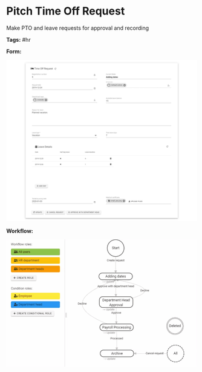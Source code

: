<h1>Pitch Time Off Request</h1>

Make PTO and leave requests for approval and recording



**Tags:** #hr



**Form:**

<img src="https://raw.githubusercontent.com/enf644/pitch-time-off-request/master/docs/form.png" width="600">



**Workflow:**

<img src="https://github.com/enf644/pitch-time-off-request/raw/master/docs/workflow.gif" width="600">